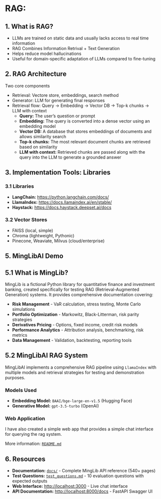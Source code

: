 # RAG:

## 1. What is RAG?
- LLMs are trained on static data and usually lacks access to real time information
- RAG Combines Information Retrival + Text Generation
- Helps reduce model hallucinations
- Useful for domain-specific adaptation of LLMs compared to fine-tuning

## 2. RAG Architecture
Two core components
- Retrieval: Vectore store, embeddings, search method
- Generator: LLM for generating final responses
- Retrieval flow: Query → Embedding → Vector DB → Top-k chunks → LLM with context
  - **Query:** The user’s question or prompt
  - **Embedding:** The query is converted into a dense vector using an embedding model
  - **Vector DB:** A database that stores embeddings of documents and allows similarity search
  - **Top-k chunks:** The most relevant document chunks are retrieved based on similarity
  - **LLM with context:** Retrieved chunks are passed along with the query into the LLM to generate a grounded answer

## 3. Implementation Tools: Libraries

### 3.1 Libraries
- **LangChain:** https://python.langchain.com/docs/
- **LlamaIndex:** https://docs.llamaindex.ai/en/stable/
- **Haystack:** https://docs.haystack.deepset.ai/docs

### 3.2 Vector Stores
- FAISS (local, simple)
- Chroma (lightweight, Pythonic)
- Pinecone, Weaviate, Milvus (cloud/enterprise)

## 5. MingLibAI Demo

## 5.1 What is MingLib?

MingLib is a fictional Python library for quantitative finance and investment banking, created specifically for testing RAG (Retrieval-Augmented Generation) systems. It provides comprehensive documentation covering:

- **Risk Management** - VaR calculation, stress testing, Monte Carlo simulations
- **Portfolio Optimization** - Markowitz, Black-Litterman, risk parity strategies  
- **Derivatives Pricing** - Options, fixed income, credit risk models
- **Performance Analytics** - Attribution analysis, benchmarking, risk metrics
- **Data Management** - Validation, backtesting, reporting tools

## 5.2 MingLibAI RAG System

MingLibAI implements a comprehensive RAG pipeline using `LlamaIndex` with multiple models and retrieval strategies for testing and demonstration purposes.
 
### Models Used
- **Embedding Model:** `BAAI/bge-large-en-v1.5` (Hugging Face)
- **Generative Model:** `gpt-3.5-turbo` (OpenAI)


### Web Application

I have also created a simple web app that provides a simple chat interface for querying the rag system.

More information: [`README.md`](minglib_ai/README.md)

## 6. Resources
- **Documentation:** [`docs/`](docs/) - Complete MingLib API reference (540+ pages)
- **Test Questions:** [`test_questions.md`](test_questions.md) - 10 evaluation questions with expected outputs
- **Web Interface:** [http://localhost:3000](http://localhost:3000) - Live chat interface
- **API Documentation:** [http://localhost:8000/docs](http://localhost:8000/docs) - FastAPI Swagger UI 


